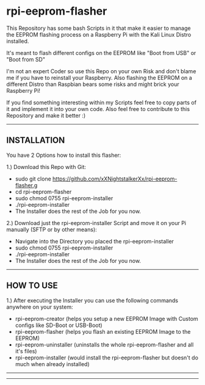 # rpi-eeprom-flasher
This Repository has some bash Scripts in it that make it easier to manage the EEPROM flashing process on a Raspberry Pi with the Kali Linux Distro installed.

It's meant to flash different configs on the EEPROM like "Boot from USB" or "Boot from SD"

I'm not an expert Coder so use this Repo on your own Risk and don't blame me if you have to reinstall your Raspberry.
Also flashing the EEPROM on a different Distro than Raspbian bears some risks and might brick your Raspberry Pi!

If you find something interesting within my Scripts feel free to copy parts of it and implement it into your own code.
Also feel free to contribute to this Repository and make it better :)



----------------------------------------------------------------
INSTALLATION
-

You have 2 Options how to install this flasher:

1.) Download this Repo with Git:
  - sudo git clone https://github.com/xXNightstalkerXx/rpi-eeprom-flasher.g
  - cd rpi-eeprom-flasher
  - sudo chmod 0755 rpi-eeprom-installer
  - ./rpi-eeprom-installer
  - The Installer does the rest of the Job for you now.

2.) Download just the rpi-eeprom-installer Script and move it on your Pi manually (SFTP or by other means):
  - Navigate into the Directory you placed the rpi-eeprom-installer
  - sudo chmod 0755 rpi-eeprom-installer
  - ./rpi-eeprom-installer 
  - The Installer does the rest of the Job for you now.

----------------------------------------------------------------
HOW TO USE
-

1.) After executing the Installer you can use the following commands anywhere on your system:
  - rpi-eeprom-creator  (helps you setup a new EEPROM Image with Custom configs like SD-Boot or USB-Boot)
  - rpi-eeprom-flasher  (helps you flash an existing EEPROM Image to the EEPROM)
  - rpi-eeprom-uninstaller  (uninstalls the whole rpi-eeprom-flasher and all it's files)
  - rpi-eeprom-installer  (would install the rpi-eeprom-flasher but doesn't do much when already installed)

----------------------------------------------------------------
----------------------------------------------------------------
